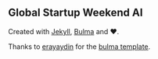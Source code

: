 ## Global Startup Weekend AI

Created with [Jekyll](https://jekyllrb.com/), [Bulma](https://bulma.io/) and ❤️.

Thanks to [erayaydin](https://github.com/erayaydin) for the [bulma template](https://github.com/erayaydin/jekyll-bulma).
